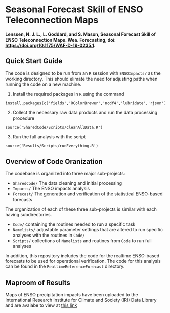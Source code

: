 # Seasonal Forecast Skill of ENSO Teleconnection Maps
#### Lenssen, N. J. L., L. Goddard, and S. Mason, Seasonal Forecast Skill of ENSO Teleconnection Maps. Wea. Forecasting, doi: https://doi.org/10.1175/WAF-D-19-0235.1.

## Quick Start Guide
The code is designed to be run from an `R` session with `ENSOImpacts/` as the working directory. This should elimate the need for adjusting paths when running the code on a new machine.


1) Install the required packages in `R` using the command
```
install.packages(c('fields','RColorBrewer','ncdf4','lubridate','rjson'))
```

2) Collect the necessary raw data products and run the data processing procedure
```
source('SharedCode/Scripts/cleanAllData.R')
```

3) Run the full analysis with the script
```
source('Results/Scripts/runEverything.R')
```

## Overview of Code Oranization

The codebase is organized into three major sub-projects:
- `SharedCode/` The data cleaning and initial processing 
- `Impacts/` The ENSO impacts analysis 
- `Forecast/` The generation and verification of the statistical ENSO-based forecasts 

The organization of  each of these three sub-projects is similar with each having subdirectories. 
- `Code/` containing the routines needed to run a specific task
- `Namelists/` adjustable parameter settings that are altered to run specific analyses with the routines in `Code/`
- `Scripts/` collections of `Namelists` and routines from `Code` to run full analyses

In addition, this repository includes the code for the realtime ENSO-based forecasts to be used for operational verification. The code for this analysis can be found in the `RealtimeReferenceForecast` directory.

## Maproom of Results

Maps of ENSO precipitation impacts have been uploaded to the International Research Institute for Climate and Society (IRI) Data Library and are avaiabe to view at [this link](http://iridl.ldeo.columbia.edu/expert/home/.lenssen/.ensoTeleconnections/.prob/figviewer.html?my.help=more+options&map.T.plotvalue=Dec++-+Feb&map.ENSO.plotvalue=ElNino&map.anomaly.plotvalue=Above_Normal&map.significance.plotvalue=85&map.Y.units=degree_north&map.Y.plotlast=90N&map.here.x=0&map.here.y=0&map.url=X+Y+fig-+colors+coasts+-fig&map.domain=+%7B+%2FT+12.5+12.5+plotrange+%2FENSO+%2FElNino+plotvalue+%2Fanomaly+%2FAbove_Normal+plotvalue+%2Fsignificance+85+plotvalue+Y+-60+90+plotrange+%7D&map.domainparam=+%2Fplotaxislength+432+psdef+%2Fplotborder+72+psdef+%2FXOVY+null+psdef&map.zoom=Zoom&map.Y.plotfirst=60S&map.X.plotfirst=180W&map.X.units=degree_east&map.X.modulus=360&map.X.plotlast=180&map.prob.plotfirst=0&map.prob.units=unitless&map.prob.plotlast=1&map.newurl.grid0=X&map.newurl.grid1=Y&map.newurl.land=draw+coasts&map.newurl.plot=colors&map.plotaxislength=800&map.plotborder=72&map.fnt=NimbusSanLSymbol&map.fntsze=12&map.XOVY=auto&map.color_smoothing=1&map.framelbl=framelabelstart&map.framelabeltext=&map.iftime=25&map.mftime=25&map.fftime=200)
